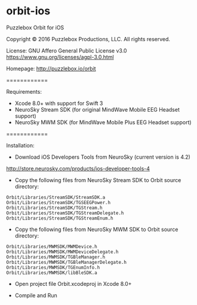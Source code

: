 # orbit-ios

Puzzlebox Orbit for iOS

Copyright © 2016 Puzzlebox Productions, LLC. All rights reserved.

License: GNU Affero General Public License v3.0
https://www.gnu.org/licenses/agpl-3.0.html

Homepage: http://puzzlebox.io/orbit

============

Requirements:

- Xcode 8.0+ with support for Swift 3
- NeuroSky Stream SDK (for original MindWave Mobile EEG Headset support)
- NeuroSky MWM SDK (for MindWave Mobile Plus EEG Headset support)

============

Installation:

- Download iOS Developers Tools from NeuroSky (current version is 4.2)

 http://store.neurosky.com/products/ios-developer-tools-4

- Copy the following files from NeuroSky Stream SDK to Orbit source directory:

```
Orbit/Libraries/StreamSDK/StreamSDK.a
Orbit/Libraries/StreamSDK/TGSEEGPower.h
Orbit/Libraries/StreamSDK/TGStream.h
Orbit/Libraries/StreamSDK/TGStreamDelegate.h
Orbit/Libraries/StreamSDK/TGStreamEnum.h
```

- Copy the following files from NeuroSky MWM SDK to Orbit source directory:

```
Orbit/Libraries/MWMSDK/MWMDevice.h
Orbit/Libraries/MWMSDK/MWMDeviceDelegate.h
Orbit/Libraries/MWMSDK/TGBleManager.h
Orbit/Libraries/MWMSDK/TGBleManagerDelegate.h
Orbit/Libraries/MWMSDK/TGEnumInfo.h
Orbit/Libraries/MWMSDK/libBleSDK.a
```

- Open project file Orbit.xcodeproj in Xcode 8.0+

- Compile and Run
